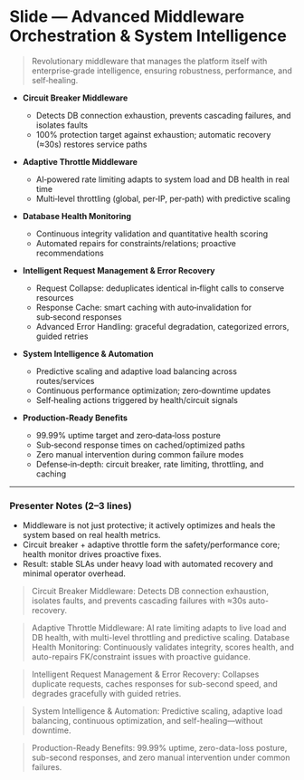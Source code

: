 # Slide — Advanced Middleware Orchestration & System Intelligence

> Revolutionary middleware that manages the platform itself with enterprise‑grade intelligence, ensuring robustness, performance, and self‑healing.

- **Circuit Breaker Middleware**
  - Detects DB connection exhaustion, prevents cascading failures, and isolates faults
  - 100% protection target against exhaustion; automatic recovery (≈30s) restores service paths

- **Adaptive Throttle Middleware**
  - AI‑powered rate limiting adapts to system load and DB health in real time
  - Multi‑level throttling (global, per‑IP, per‑path) with predictive scaling

- **Database Health Monitoring**
  - Continuous integrity validation and quantitative health scoring
  - Automated repairs for constraints/relations; proactive recommendations

- **Intelligent Request Management & Error Recovery**
  - Request Collapse: deduplicates identical in‑flight calls to conserve resources
  - Response Cache: smart caching with auto‑invalidation for sub‑second responses
  - Advanced Error Handling: graceful degradation, categorized errors, guided retries

- **System Intelligence & Automation**
  - Predictive scaling and adaptive load balancing across routes/services
  - Continuous performance optimization; zero‑downtime updates
  - Self‑healing actions triggered by health/circuit signals

- **Production‑Ready Benefits**
  - 99.99% uptime target and zero‑data‑loss posture
  - Sub‑second response times on cached/optimized paths
  - Zero manual intervention during common failure modes
  - Defense‑in‑depth: circuit breaker, rate limiting, throttling, and caching

---

### Presenter Notes (2–3 lines)
- Middleware is not just protective; it actively optimizes and heals the system based on real health metrics.
- Circuit breaker + adaptive throttle form the safety/performance core; health monitor drives proactive fixes.
- Result: stable SLAs under heavy load with automated recovery and minimal operator overhead.

> Circuit Breaker Middleware: Detects DB connection exhaustion, isolates faults, and prevents cascading failures with ≈30s auto-recovery.

> Adaptive Throttle Middleware: AI rate limiting adapts to live load and DB health, with multi-level throttling and predictive scaling.
> Database Health Monitoring: Continuously validates integrity, scores health, and auto-repairs FK/constraint issues with proactive guidance.

> Intelligent Request Management & Error Recovery: Collapses duplicate requests, caches responses for sub-second speed, and degrades gracefully with guided retries.

> System Intelligence & Automation: Predictive scaling, adaptive load balancing, continuous optimization, and self-healing—without downtime.

> Production-Ready Benefits: 99.99% uptime, zero-data-loss posture, sub-second responses, and zero manual intervention under common failures.